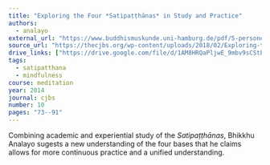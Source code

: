 ```yaml
---
title: "Exploring the Four *Satipaṭṭhānas* in Study and Practice"
authors:
  - analayo
external_url: "https://www.buddhismuskunde.uni-hamburg.de/pdf/5-personen/analayo/exploring-satipatthana.pdf"
source_url: "https://thecjbs.org/wp-content/uploads/2018/02/Exploring-the-Four-Satipatth%C4%81nas-in-Study-and-Practice.pdf"
drive_links: ["https://drive.google.com/file/d/1AM8HRQaPljwE_9mbv9sCStblD1V5wTcB/view?usp=drivesdk"]
tags: 
  - satipatthana
  - mindfulness
course: meditation
year: 2014
journal: cjbs
number: 10
pages: "73--91"
---
```


Combining academic and experiential study of the *Satipaṭṭhānas*, Bhikkhu Analayo sugests a new understanding of the four bases that he claims allows for more continuous practice and a unified understanding.


